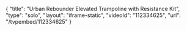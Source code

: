{
    "title": "Urban Rebounder Elevated Trampoline with Resistance Kit",
    "type": "solo",
    "layout": "iframe-static",
    "videoId": "112334625",
    "url": "\/tvpembed\/112334625"
}